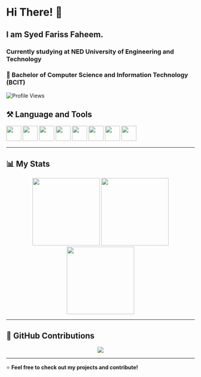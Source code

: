 # Hi There! 👋  

## I am Syed Fariss Faheem.  
### Currently studying at **NED University of Engineering and Technology**  
### 📖 Bachelor of Computer Science and Information Technology (BCIT)  

![Profile Views](https://komarev.com/ghpvc/?username=Fariss2507&color=blue&style=flat)  

## ⚒️ Language and Tools  
<p align="left">
  <img src="https://cdn.jsdelivr.net/gh/devicons/devicon/icons/cplusplus/cplusplus-original.svg" height="40"/>
  <img src="https://cdn.jsdelivr.net/gh/devicons/devicon/icons/c/c-original.svg" height="40"/>
  <img src="https://cdn.jsdelivr.net/gh/devicons/devicon/icons/python/python-original.svg" height="40"/>
  <img src="https://cdn.jsdelivr.net/gh/devicons/devicon/icons/javascript/javascript-original.svg" height="40"/>
  <img src="https://cdn.jsdelivr.net/gh/devicons/devicon/icons/vscode/vscode-original.svg" height="40"/>
  <img src="https://cdn.jsdelivr.net/gh/devicons/devicon/icons/github/github-original.svg" height="40"/>
  <img src="https://cdn.jsdelivr.net/gh/devicons/devicon/icons/git/git-original.svg" height="40"/>
  <img src="https://cdn.jsdelivr.net/gh/devicons/devicon/icons/gitlab/gitlab-original.svg" height="40"/>
</p>  

---

## 📊 My Stats  
<div align="center">
  <img src="https://github-readme-stats.vercel.app/api?username=Fariss2507&show_icons=true&theme=tokyonight" height="180px"/>
  <img src="https://github-readme-stats.vercel.app/api/top-langs/?username=Fariss2507&layout=compact&theme=tokyonight" height="180px"/>
</div>  

<div align="center">
  <img src="https://github-readme-streak-stats.herokuapp.com/?user=Fariss2507&theme=tokyonight" height="180px"/>
</div>  

---

## 📜 GitHub Contributions  
<div align="center">
  <img src="https://github-readme-activity-graph.cyclic.app/graph?username=Fariss2507&theme=tokyonight"/>
</div>  

---

⭐ **Feel free to check out my projects and contribute!**  
